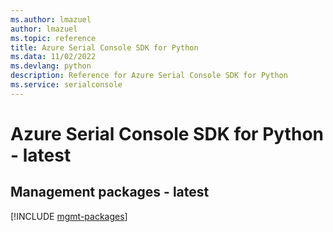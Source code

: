 ```yaml
---
ms.author: lmazuel
author: lmazuel
ms.topic: reference
title: Azure Serial Console SDK for Python
ms.data: 11/02/2022
ms.devlang: python
description: Reference for Azure Serial Console SDK for Python
ms.service: serialconsole
---
```

# Azure Serial Console SDK for Python - latest

## Management packages - latest
[!INCLUDE [mgmt-packages](serial-console-mgmt-index.md)]